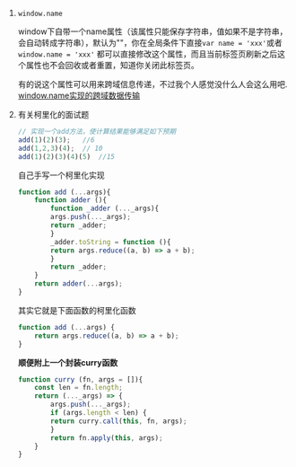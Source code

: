 1. `window.name`

    window下自带一个name属性（该属性只能保存字符串，值如果不是字符串，会自动转成字符串），默认为""，你在全局条件下直接`var name = 'xxx'`或者`window.name = 'xxx'` 都可以直接修改这个属性，而且当前标签页刷新之后这个属性也不会回收或者重置，知道你关闭此标签页。

    有的说这个属性可以用来跨域信息传递，不过我个人感觉没什么人会这么用吧.
    [window.name实现的跨域数据传输](cnblogs.com/rainman/archive/2011/02/21/1960044.html)

2. 有关柯里化的面试题

    ```javascript
    // 实现一个add方法，使计算结果能够满足如下预期
    add(1)(2)(3);   //6
    add(1,2,3)(4);  // 10
    add(1)(2)(3)(4)(5)  //15
    ```

    自己手写一个柯里化实现
    ```javascript
    function add (...args){
        function adder (){
            function _adder (..._args){
            args.push(..._args);
            return _adder;
            }
            _adder.toString = function (){
            return args.reduce((a, b) => a + b);
            }
            return _adder;
        }
        return adder(...args);
    }
    ```

    其实它就是下面函数的柯里化函数

    ```javascript
    function add (...args) {
        return args.reduce((a, b) => a + b);
    }
    ```

    **顺便附上一个封装curry函数**
    ```javascript
    function curry (fn, args = []){
        const len = fn.length;
        return (..._args) => {
            args.push(..._args);
            if (args.length < len) {
            return curry.call(this, fn, args);
            }
            return fn.apply(this, args);
        }
    }
    ```


